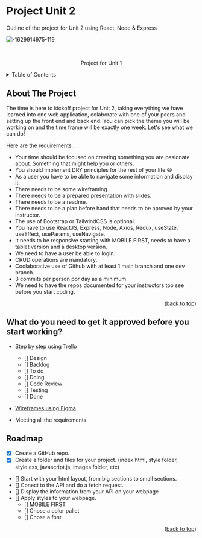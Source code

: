 # Project Unit 2
Outline of the project for Unit 2 using React, Node &amp; Express



![-1629914975-119](https://user-images.githubusercontent.com/63668672/141113443-406c7608-6690-45c9-8e60-ac5e5dc61c7f.jpeg)


<!-- PROJECT LOGO -->
<br />
<div align="center">
  <p align="center">
    Project for Unit 1
    <br />
  </p>
</div>



<!-- TABLE OF CONTENTS -->
<details>
  <summary>Table of Contents</summary>
  <ol>
    <li>
      <a href="#about-the-project">About The Project</a>
      <ul>
        <li><a href="#built-with">Built With</a></li>
      </ul>
    </li>
    <li>
      <a href="#getting-started">Getting Started</a>
      <ul>
        <li><a href="#prerequisites">Prerequisites</a></li>
        <li><a href="#installation">Installation</a></li>
      </ul>
    </li>
    <li><a href="#usage">Usage</a></li>
    <li><a href="#roadmap">Roadmap</a></li>
  </ol>
</details>



<!-- ABOUT THE PROJECT -->
## About The Project

The time is here to kickoff project for Unit 2, taking everything we have learned into one web application, colaborate with one of your peers and setting up the front end and back end. You can pick the theme you will be working on and the time frame will be exactly one week. Let's see what we can do!

Here are the requirements:
* Your time should be focused on creating something you are pasionate about. Something that might help you or others.
* You should implement DRY principles for the rest of your life :smile:
* As a user you have to be able to navigate some information and display it.
* There needs to be some wireframing.
* There needs to be a prepared presentation with slides.
* There needs to be a readme.
* There needs to be a plan before hand that needs to be aproved by your instructor.
* The use of Bootstrap or TailwindCSS is optional.
* You have to use ReactJS, Express, Node, Axios, Redux, useState, useEffect, useParams, useNavigate.
* It needs to be responsive starting with MOBILE FIRST, needs to have a tablet version and a desktop version.
* We need to have a user be able to login.
* CRUD operations are mandatory.
* Coolaborative use of Github with at least 1 main branch and one dev branch.
* 3 commits per person por day as a minimum.
* We need to have the repos documented for your instructors too see before you start coding.

<p align="right">(<a href="#top">back to top</a>)</p>



<!-- ROADMAP -->
## What do you need to get it approved before you start working?

- [Step by step using Trello](https://trello.com/es)
    - [] Design
    - [] Backlog
    - [] To do
    - [] Doing
    - [] Code Review
    - [] Testing
    - [] Done

- [Wireframes using Figma](https://www.figma.com/files/search?model_type=files&fuid=910903139620418288)
- Meeting all the requirements.

<!-- ROADMAP -->
## Roadmap

- [x] Create a GitHub repo.
- [x] Create a folder and files for your project. (index.html, style folder, style.css, javascript.js, images folder, etc)
- [] Start with your html layout, from big sections to small sections.
- [] Conect to the API and do a fetch request.
- [] Display the information from your API on your webpage
- [] Apply styles to your webpage.
    - [] MOBILE FIRST
    - [] Chose a color pallet
    - [] Chose a font

<p align="right">(<a href="#top">back to top</a>)</p>

